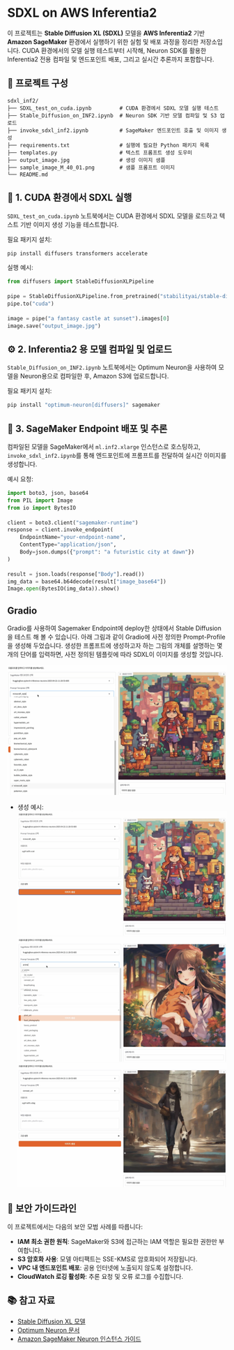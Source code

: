 # SDXL on AWS Inferentia2

이 프로젝트는 **Stable Diffusion XL (SDXL)** 모델을 **AWS Inferentia2** 기반 **Amazon SageMaker** 환경에서 실행하기 위한 실험 및 배포 과정을 정리한 저장소입니다. CUDA 환경에서의 모델 실행 테스트부터 시작해, Neuron SDK를 활용한 Inferentia2 전용 컴파일 및 엔드포인트 배포, 그리고 실시간 추론까지 포함합니다.

## 📂 프로젝트 구성

```
sdxl_inf2/
├── SDXL_test_on_cuda.ipynb         # CUDA 환경에서 SDXL 모델 실행 테스트
├── Stable_Diffusion_on_INF2.ipynb  # Neuron SDK 기반 모델 컴파일 및 S3 업로드
├── invoke_sdxl_inf2.ipynb          # SageMaker 엔드포인트 호출 및 이미지 생성
├── requirements.txt                # 실행에 필요한 Python 패키지 목록
├── templates.py                    # 텍스트 프롬프트 생성 도우미
├── output_image.jpg                # 생성 이미지 샘플
├── sample_image_M_40_01.png        # 샘플 프롬프트 이미지
└── README.md
```

## 🧪 1. CUDA 환경에서 SDXL 실행

`SDXL_test_on_cuda.ipynb` 노트북에서는 CUDA 환경에서 SDXL 모델을 로드하고 텍스트 기반 이미지 생성 기능을 테스트합니다.

필요 패키지 설치:
```bash
pip install diffusers transformers accelerate
```

실행 예시:
```python
from diffusers import StableDiffusionXLPipeline

pipe = StableDiffusionXLPipeline.from_pretrained("stabilityai/stable-diffusion-xl-base-1.0")
pipe.to("cuda")

image = pipe("a fantasy castle at sunset").images[0]
image.save("output_image.jpg")
```

## ⚙️ 2. Inferentia2 용 모델 컴파일 및 업로드

`Stable_Diffusion_on_INF2.ipynb` 노트북에서는 Optimum Neuron을 사용하여 모델을 Neuron용으로 컴파일한 후, Amazon S3에 업로드합니다.

필요 패키지 설치:
```bash
pip install "optimum-neuron[diffusers]" sagemaker
```

## 🚀 3. SageMaker Endpoint 배포 및 추론

컴파일된 모델을 SageMaker에서 `ml.inf2.xlarge` 인스턴스로 호스팅하고, `invoke_sdxl_inf2.ipynb`를 통해 엔드포인트에 프롬프트를 전달하여 실시간 이미지를 생성합니다.

예시 요청:
```python
import boto3, json, base64
from PIL import Image
from io import BytesIO

client = boto3.client("sagemaker-runtime")
response = client.invoke_endpoint(
    EndpointName="your-endpoint-name",
    ContentType="application/json",
    Body=json.dumps({"prompt": "a futuristic city at dawn"})
)

result = json.loads(response["Body"].read())
img_data = base64.b64decode(result["image_base64"])
Image.open(BytesIO(img_data)).show()
```


## Gradio
Gradio를 사용하여 Sagemaker Endpoint에 deploy한 상태에서 Stable Diffusion을 테스트 해 볼 수 있습니다. 
아래 그림과 같이 Gradio에 사전 정의한 Prompt-Profile을 생성해 두었습니다. 생성한 프롬프트에 생성하고자 하는 그림의 개체를 설명하는 몇개의 단어를 입력하면, 사전 정의된 템플릿에 따라 SDXL이 이미지를 생성할 것입니다. 

![Select the preset profile](static/2.png)

- 생성 예시:
![example1](static/1.png)
![example2](static/3.png)
![example3](static/4.png)


## 🔐 보안 가이드라인

이 프로젝트에서는 다음의 보안 모범 사례를 따릅니다:

- **IAM 최소 권한 원칙**: SageMaker와 S3에 접근하는 IAM 역할은 필요한 권한만 부여합니다.
- **S3 암호화 사용**: 모델 아티팩트는 SSE-KMS로 암호화되어 저장됩니다.
- **VPC 내 엔드포인트 배포**: 공용 인터넷에 노출되지 않도록 설정합니다.
- **CloudWatch 로깅 활성화**: 추론 요청 및 오류 로그를 수집합니다.

## 📚 참고 자료

- [Stable Diffusion XL 모델](https://huggingface.co/stabilityai/stable-diffusion-xl-base-1.0)
- [Optimum Neuron 문서](https://huggingface.co/docs/optimum-neuron/)
- [Amazon SageMaker Neuron 인스턴스 가이드](https://docs.aws.amazon.com/sagemaker/latest/dg/inference-neuron.html)
